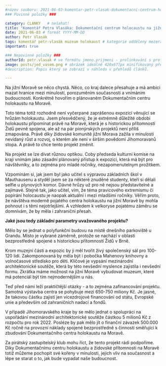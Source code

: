 ```yaml
---
#název souboru: 2021-06-03-komentar-petr-vlasak-dokumentacni-centrum-holokaustu.md
### Povinné položky ###

category: CLANKY   # nešahat!
title: "Komentář Petra Vlasáka: Dokumentační centrum holocaustu na jižní Moravě - projekt, o který stojí za to zabojovat"
date: 2021-06-03 # formát YYYY-MM-DD
author: Petr Vlasák
tags: komentář petr-vlasák muzeum holokaust # kategorie odděleny mezerami, např. volby zemědělství životní-prostředí piráti (viz https://jihomoravsky.pirati.cz/tags/)
important: true

### Nepovinné položky ###
authorId: petr.vlasak # ve formátu jmeno.prijmeni - prolinkování s profilem přes uid
image: posts/jed_vasem.png # obrázek ideálně 420x677px minifikovaný přes https://tinypng.com/
#description: Popis který se zobrazí v náhledu v přehledů článků.

---
```


Na jižní Moravě se něco chystá. Něco, co kraj dalece přesahuje a má ambici mazat hranice mezi minulostí, porozuměním současnosti a vnímáním budoucnosti. Konkrétně hovořím o plánovaném Dokumentačním centru holokaustu na Moravě. 

Toto téma totiž rozhodně není vyčerpané zaprášenou expozicí věnující se hrůzám holokaustu. Jsem přesvědčený, že je extrémně důležité období holokaustu připomínat právě na Moravě, která je s historickou přítomností Židů pevně spojena, ale až na pár pionýrských projektů není příliš zmapována. Právě díky židovské komunitě jižní Morava zažila v minulosti nevídaný růst a rozvoj, o kterém ale není v širším povědomí Jihomoravanů stopa. A právě to chce tento projekt změnit.

Na projekt se lze dívat různou optikou. Coby předseda kulturní komise na kraji vnímám jako zásadní plánovaný přístup k expozici, která má být pro návštěvníky, a to zejména pro mladé ročníky, nezapomenutelnym prožitkem. 

Vzpomínám si, jak jsem byl jako učitel s výpravou základních škol v Mauthausenu a styděl jsem se za některé znuděné studenty, kteří si dělali selfie u plynových komor. Dávné hrůzy už pro ně nejsou představitelné a zajímavé. Stejně tak, jako učitel, vím, že téma pravicového extremismu či popírání holocaustu je naopak aktuální i mezi mladšími ročníky. Věřím proto, že návštěva moderně pojatého centra holokaustu na jižní Moravě by mohla pohnout i s těmi nejotrlejšími. A vzhledem k velkoryse pojatému záměru se domnívám, že by měla i zahraniční přesah.

**Jaké jsou tedy základní parametry uvažovaného projektu?**

Mělo by se jednat o polyfunkční budovu na místě dnešního parkoviště u Grandu. Místo je vybrané záměrně, protože se nachází v oblasti bezprostředně spojené s historickou přítomností Židů v Brně.

Krom muzejní části a expozic by ji měl tvořit živý společenský sál pro 100-120 lidí. Zakomponovaná by měla být i pobočka Mahenovy knihovny  a volnočasové středisko pro děti. Klíčové je vypsání mezinárodní architektonické soutěže, která by této nevšední myslence zajistila i nevšední formu. Zkrátka máme možnost na jižní Moravě vybudovat muzeum, které má potenciál být tím nejmodernějším u nás.

Teď před námi leží praktičtější otázky - a to zejména zafinancování projektu. Samotná výstavba centra se pohybuje mezi 650-750 miliony Kč. Je jasné, že takovou částku zajistí jen vícezdrojové financování od státu, Evropské unie a především od zahraničních nadací a fondů.

V případě Jihomoravského kraje by se mělo jednat o spolupráci na uspořádání mezinárodní architektonické soutěže částkou 5 milionů Kč z rozpočtu pro rok 2022. Posléze by pak mělo jít o finanční závazek 500.000 Kč ročně na provozní náklady spojené bezprostředně s činností směřující k zbudování Dokumentačního centra holokaustu na Moravě. 

Za pirátský zastupitelský klub mohu říct, že tento projekt rádi podpoříme. Díky Dokumentačnímu centru holokaustu a židovské přítomnosti na Moravě totiž můžeme pochopit své kořeny v minulosti, jejich vliv na současnost a lépe se starat o to, jak bude vypadat naše budoucnost.


